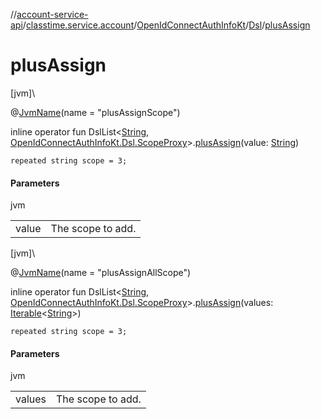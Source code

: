 //[account-service-api](../../../../index.md)/[classtime.service.account](../../index.md)/[OpenIdConnectAuthInfoKt](../index.md)/[Dsl](index.md)/[plusAssign](plus-assign.md)

# plusAssign

[jvm]\

@[JvmName](https://kotlinlang.org/api/latest/jvm/stdlib/kotlin.jvm/-jvm-name/index.html)(name = &quot;plusAssignScope&quot;)

inline operator fun DslList&lt;[String](https://kotlinlang.org/api/latest/jvm/stdlib/kotlin/-string/index.html), [OpenIdConnectAuthInfoKt.Dsl.ScopeProxy](-scope-proxy/index.md)&gt;.[plusAssign](plus-assign.md)(value: [String](https://kotlinlang.org/api/latest/jvm/stdlib/kotlin/-string/index.html))

<code>repeated string scope = 3;</code>

#### Parameters

jvm

| | |
|---|---|
| value | The scope to add. |

[jvm]\

@[JvmName](https://kotlinlang.org/api/latest/jvm/stdlib/kotlin.jvm/-jvm-name/index.html)(name = &quot;plusAssignAllScope&quot;)

inline operator fun DslList&lt;[String](https://kotlinlang.org/api/latest/jvm/stdlib/kotlin/-string/index.html), [OpenIdConnectAuthInfoKt.Dsl.ScopeProxy](-scope-proxy/index.md)&gt;.[plusAssign](plus-assign.md)(values: [Iterable](https://kotlinlang.org/api/latest/jvm/stdlib/kotlin.collections/-iterable/index.html)&lt;[String](https://kotlinlang.org/api/latest/jvm/stdlib/kotlin/-string/index.html)&gt;)

<code>repeated string scope = 3;</code>

#### Parameters

jvm

| | |
|---|---|
| values | The scope to add. |
